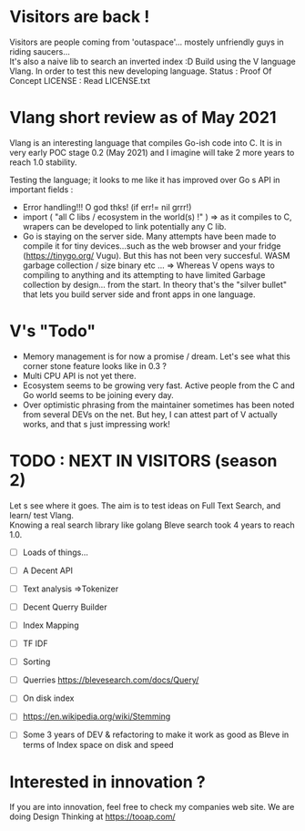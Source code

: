 # Visitors are back !
Visitors are people coming from 'outaspace'... mostely unfriendly guys in riding saucers...    
It's also a naive lib to search an inverted index :D
Build using the V language Vlang. In order to test this new developing language.
Status : Proof Of Concept
LICENSE : Read LICENSE.txt

# Vlang short review as of May 2021

Vlang is an interesting language that compiles Go-ish code into C. 
It is in very early POC stage 0.2 (May 2021) and I imagine will take 2 more years to reach 1.0 stability.

Testing the language; it looks to me like it has improved over Go s API in important fields :
- Error handling!!! O god thks! (if err!= nil grrr!)
- import ( "all C libs /  ecosystem in the world(s) !" ) 
   => as it compiles to C, wrapers can be developed to link potentially any C lib.
- Go is staying on the server side. Many attempts have been made to compile it for tiny devices...such as the web browser and your fridge (https://tinygo.org/ Vugu).
 But this has not been very succesful. WASM garbage collection / size binary etc ...
=> Whereas V opens ways to compiling to anything and its attempting to have limited Garbage collection by design... from the start.
In theory that's the "silver bullet" that lets you build server side and front apps in one language.

# V's "Todo"
- Memory management is for now a promise / dream. 
 Let's see what this corner stone feature looks like in 0.3 ? 
- Multi CPU API is not yet there.
- Ecosystem seems to be growing very fast. Active people from the C and Go world seems to be joining every day.
- Over optimistic phrasing from the maintainer sometimes has been noted from several DEVs on the net. But hey, I can attest part of V actually works, and that s just impressing work!

# TODO : NEXT IN VISITORS (season 2)
Let s see where it goes.  The aim is to test ideas on Full Text Search, and learn/ test Vlang.  
Knowing a real search library like golang Bleve search took 4 years to reach 1.0.

- [ ] Loads of things...

- [ ] A Decent API

- [ ] Text analysis =>Tokenizer

- [ ] Decent Querry Builder

- [ ] Index Mapping

- [ ] TF IDF

- [ ] Sorting

- [ ] Querries https://blevesearch.com/docs/Query/ 

- [ ] On disk index

- [ ] https://en.wikipedia.org/wiki/Stemming

- [ ]  Some 3 years of DEV & refactoring to make it work as good as Bleve in terms of Index space on disk and speed

# Interested in innovation ?

If you are into innovation, feel free to check my companies web site.
We are doing Design Thinking at https://tooap.com/

